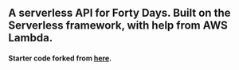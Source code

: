 ## A serverless API for Forty Days. Built on the Serverless framework, with help from AWS Lambda.
#### Starter code forked from [here](https://github.com/AnomalyInnovations/serverless-nodejs-starter).
